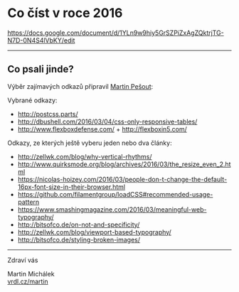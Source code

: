 # Co číst v roce 2016

https://docs.google.com/document/d/1YLn9w9hiy5GrSZPiZxAgZQktrjTG-N7D-0N4S4lVbKY/edit

---

## Co psali jinde?

Výběr zajímavých odkazů připravil [Martin Pešout](http://www.twitter.com/martinpesout):

Vybrané odkazy:

- http://postcss.parts/
- http://dbushell.com/2016/03/04/css-only-responsive-tables/
- http://www.flexboxdefense.com/ + http://flexboxin5.com/

Odkazy, ze kterých ještě vyberu jeden nebo dva články:

- http://zellwk.com/blog/why-vertical-rhythms/
- http://www.quirksmode.org/blog/archives/2016/03/the_resize_even_2.html
- https://nicolas-hoizey.com/2016/03/people-don-t-change-the-default-16px-font-size-in-their-browser.html
- https://github.com/filamentgroup/loadCSS#recommended-usage-pattern
- https://www.smashingmagazine.com/2016/03/meaningful-web-typography/
- http://bitsofco.de/on-not-and-specificity/
- http://zellwk.com/blog/viewport-based-typography/
- http://bitsofco.de/styling-broken-images/

---

Zdraví vás

Martin Michálek  
[vrdl.cz/martin](http://vrdl.cz/martin)
